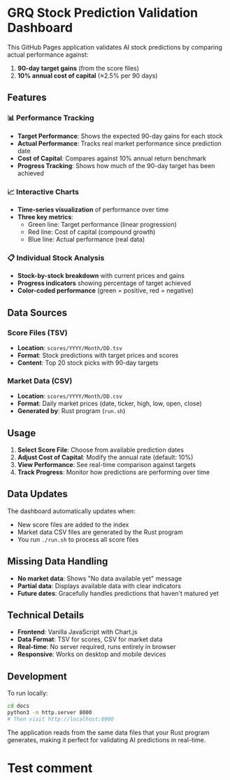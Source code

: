# GRQ Stock Prediction Validation Dashboard

This GitHub Pages application validates AI stock predictions by comparing actual performance against:

1. **90-day target gains** (from the score files)
2. **10% annual cost of capital** (≈2.5% per 90 days)

## Features

### 📊 **Performance Tracking**
- **Target Performance**: Shows the expected 90-day gains for each stock
- **Actual Performance**: Tracks real market performance since prediction date
- **Cost of Capital**: Compares against 10% annual return benchmark
- **Progress Tracking**: Shows how much of the 90-day target has been achieved

### 📈 **Interactive Charts**
- **Time-series visualization** of performance over time
- **Three key metrics**:
  - Green line: Target performance (linear progression)
  - Red line: Cost of capital (compound growth)
  - Blue line: Actual performance (real data)

### 📋 **Individual Stock Analysis**
- **Stock-by-stock breakdown** with current prices and gains
- **Progress indicators** showing percentage of target achieved
- **Color-coded performance** (green = positive, red = negative)

## Data Sources

### Score Files (TSV)
- **Location**: `scores/YYYY/Month/DD.tsv`
- **Format**: Stock predictions with target prices and scores
- **Content**: Top 20 stock picks with 90-day targets

### Market Data (CSV)
- **Location**: `scores/YYYY/Month/DD.csv`
- **Format**: Daily market prices (date, ticker, high, low, open, close)
- **Generated by**: Rust program (`run.sh`)

## Usage

1. **Select Score File**: Choose from available prediction dates
2. **Adjust Cost of Capital**: Modify the annual rate (default: 10%)
3. **View Performance**: See real-time comparison against targets
4. **Track Progress**: Monitor how predictions are performing over time

## Data Updates

The dashboard automatically updates when:
- New score files are added to the index
- Market data CSV files are generated by the Rust program
- You run `./run.sh` to process all score files

## Missing Data Handling

- **No market data**: Shows "No data available yet" message
- **Partial data**: Displays available data with clear indicators
- **Future dates**: Gracefully handles predictions that haven't matured yet

## Technical Details

- **Frontend**: Vanilla JavaScript with Chart.js
- **Data Format**: TSV for scores, CSV for market data
- **Real-time**: No server required, runs entirely in browser
- **Responsive**: Works on desktop and mobile devices

## Development

To run locally:
```bash
cd docs
python3 -m http.server 8000
# Then visit http://localhost:8000
```

The application reads from the same data files that your Rust program generates, making it perfect for validating AI predictions in real-time.
# Test comment
